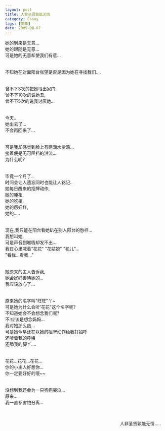 ```yaml
---
layout: post
title: 人非圣贤孰能无情
category: Essay
tags: [雨季]
date: 2009-08-07
---
```

她的到来是无意...   
她的跟随是无意...  
可是她的无意却使我们有意...
</br>
</br>
</br>
不知她在对面阳台张望是否是因为她在寻找我们....
</br>
</br>
</br>
曾不下3次的把她甩出家门,  
曾不下10次的说她丑,  
曾不下5次的说我讨厌她...
</br>
</br>
</br>
今天..  
她出去了...  
不会再回来了...
</br>
</br>
</br>
可是我却感觉到脸上有两滴水滑落...   
接着便是无可阻挡的洪流...  
为什么呢?
</br>
</br>
</br>
毕竟一个月了..  
时间会让人遗忘同时也能让人铭记..  
她每日醒来的招牌动作,  
她的睡相,  
她的吃相,  
她的怨妇样,  
她的.....
</br>
</br>
</br>
现在,我只能在阳台看她趴在别人阳台的愁样...  
我想叫她,   
可是声音到喉咙却发不出...   
我在心里喊着"花花" "花姑娘" "花儿"...  
"看我...看我..."
</br>
</br>
</br>
她原来的主人告诉我,   
她会好好善待她的...  
我应该放心了...
</br>
</br>
</br>
原来她的名字叫"旺旺"丫~  
可是她为什么会听'花花"这个名字呢?  
不知道她会不会想念我们呢?  
不!应该是想念妈妈...  
我对她那么凶...  
可是她今早还在以她的招牌动作给我打招呼  
还听着我的呼唤  
还舔我的脚丫....
</br>
</br>
</br>
花花...花花...花花...  
你的小主人好想你...  
你一定要好好的哦~~
</br>
</br>
</br>
没想到我还会为一只狗狗哭泣...   
原来...   
我一直都害怕分离...
</br>
</br>
</br>
<p align="right">人非圣贤孰能无情.....</p>

